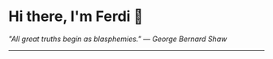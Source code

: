 <h1>Hi there, I'm Ferdi 👋</h1>

<p><em>
  "All great truths begin as blasphemies." — George Bernard Shaw
</em></p>

---
